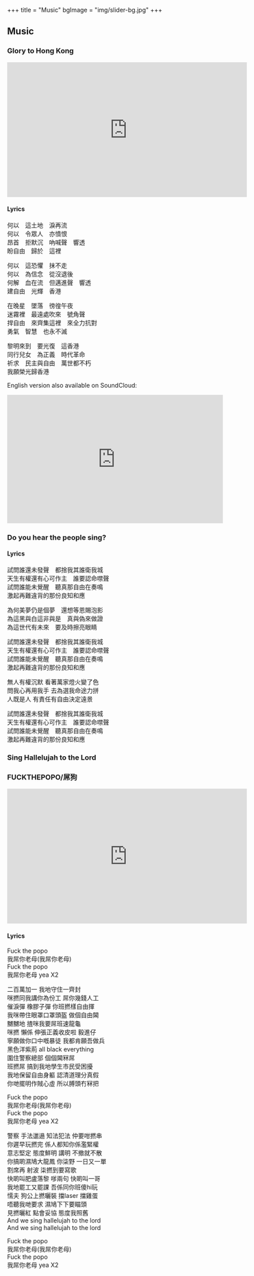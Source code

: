 +++
title = "Music"
bgImage = "img/slider-bg.jpg"
+++


## Music

### Glory to Hong Kong
<iframe width="560" height="315" src="https://www.youtube.com/embed/ULFVjUwRepE" frameborder="0" allow="accelerometer; autoplay; encrypted-media; gyroscope; picture-in-picture" allowfullscreen></iframe>

#### Lyrics
何以　這土地　淚再流<br>
何以　令眾人　亦憤恨<br>
昂首　拒默沉　吶喊聲　響透<br>
盼自由　歸於　這裡<br>

何以　這恐懼　抹不走<br>
何以　為信念　從沒退後<br>
何解　血在流　但邁進聲　響透<br>
建自由　光輝　香港<br>

在晚星　墜落　徬徨午夜<br>
迷霧裡　最遠處吹來　號角聲<br>
捍自由　來齊集這裡　來全力抗對<br>
勇氣　智慧　也永不滅<br>

黎明來到　要光復　這香港<br>
同行兒女　為正義　時代革命<br>
祈求　民主與自由　萬世都不朽<br>
我願榮光歸香港<br>

English version also available on SoundCloud: 

<iframe width="100%" height="300" scrolling="no" frameborder="no" allow="autoplay" src="https://w.soundcloud.com/player/?url=https%3A//api.soundcloud.com/tracks/679491234&color=%23ff5500&auto_play=false&hide_related=false&show_comments=true&show_user=true&show_reposts=false&show_teaser=true&visual=true"></iframe>

### Do you hear the people sing?

#### Lyrics
試問誰還未發聲　都捨我其誰衛我城<br>
天生有權還有心可作主　誰要認命噤聲<br>
試問誰能未覺醒　聽真那自由在奏鳴<br>
激起再難違背的那份良知和應<br>

為何美夢仍是個夢　還想等恩賜泡影<br>
為這黑與白這非與是　真與偽來做證<br>
為這世代有未來　要及時擦亮眼睛<br>

試問誰還未發聲　都捨我其誰衛我城<br>
天生有權還有心可作主　誰要認命噤聲<br>
試問誰能未覺醒　聽真那自由在奏鳴<br>
激起再難違背的那份良知和應<br>

無人有權沉默 看著萬家燈火變了色<br>
問我心再用我手 去為選我命途力拼<br>
人既是人 有責任有自由決定遠景<br>

試問誰還未發聲　都捨我其誰衛我城<br>
天生有權還有心可作主　誰要認命噤聲<br>
試問誰能未覺醒　聽真那自由在奏鳴<br>
激起再難違背的那份良知和應<br>

### Sing Hallelujah to the Lord

### FUCKTHEPOPO/屌狗

<iframe width="560" height="315" src="https://www.youtube.com/embed/ukhKS3aaHxE" frameborder="0" allow="accelerometer; autoplay; encrypted-media; gyroscope; picture-in-picture" allowfullscreen></iframe>

#### Lyrics
Fuck the popo <br>
我屌你老母(我屌你老母) <br>
Fuck the popo <br>
我屌你老母 yea X2

二百萬加一 我地守住一齊封<br>
咪撚同我講你為份工 屌你幾錢人工<br>
催淚彈 橡膠子彈 你班撚樣自由揮<br>
我咪帶住眼罩口罩頭盔 做個自由閪<br>
嬲嬲地 揸咪我要屌班速龍龜<br>
咪撚 懶係 伸張正義收皮啦 毅進仔<br>
寧願做你口中嘅暴徒 我都肯願吾做兵<br>
黑色洋紫荊 all black everything<br>
圍住警察總部 個個閪冧屌<br>
班撚屌 搞到我地學生市民受困擾<br>
我地保留自由身軀 認清道理分真假<br>
你哋擺明作賊心虛 所以膊頭冇冧把<br>

Fuck the popo<br>
我屌你老母(我屌你老母)<br>
Fuck the popo<br>
我屌你老母 yea X2

警察 手法邋遢 知法犯法 仲要咁撚串<br>
你遲早玩撚完 係人都知你係濫緊權<br>
意志堅定 態度鮮明 講明 不撤就不散<br>
你搞啲濕鳩大龍鳳 你柒野 一日又一單<br>
割席再 射波 柒撚到要寫歌<br>
快啲叫肥盧落黎 嗲兩句 快啲叫一哥<br>
我地罷工又罷課 吾係同你班傻hi玩<br>
懦夫 狗公上撚曬裝 擋laser 擋雞蛋<br>
唔聽我哋要求 濕鳩下下要瞄頭<br>
見撚曬紅 點會妥協 態度我照舊<br>
And we sing hallelujah to the lord<br>
And we sing hallelujah to the lord<br>

Fuck the popo<br>
我屌你老母(我屌你老母)<br>
Fuck the popo<br>
我屌你老母 yea X2
